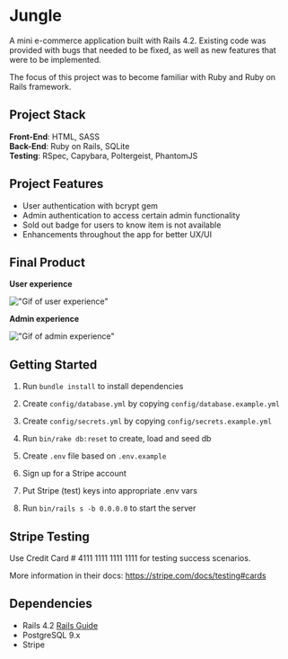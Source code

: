 # Jungle

A mini e-commerce application built with Rails 4.2. Existing code was provided with bugs that needed to be fixed, as well as new features that were to be implemented.

The focus of this project was to become familiar with Ruby and Ruby on Rails framework.

## Project Stack

**Front-End**: HTML, SASS  
**Back-End**: Ruby on Rails, SQLite  
**Testing**: RSpec, Capybara, Poltergeist, PhantomJS

## Project Features

- User authentication with bcrypt gem
- Admin authentication to access certain admin functionality
- Sold out badge for users to know item is not available
- Enhancements throughout the app for better UX/UI

## Final Product

**User experience**

!["Gif of user experience"](https://github.com/angel-sinn/LHL_jungle-app/blob/master/docs/jungle-app-purchase.gif)

**Admin experience**

!["Gif of admin experience"](https://github.com/angel-sinn/LHL_jungle-app/blob/master/docs/jungle-app-admin.gif)

## Getting Started

1. Run `bundle install` to install dependencies

2. Create `config/database.yml` by copying `config/database.example.yml`

3. Create `config/secrets.yml` by copying `config/secrets.example.yml`

4. Run `bin/rake db:reset` to create, load and seed db

5. Create `.env` file based on `.env.example`

6. Sign up for a Stripe account

7. Put Stripe (test) keys into appropriate .env vars

8. Run `bin/rails s -b 0.0.0.0` to start the server

## Stripe Testing

Use Credit Card # 4111 1111 1111 1111 for testing success scenarios.

More information in their docs: <https://stripe.com/docs/testing#cards>

## Dependencies

- Rails 4.2 [Rails Guide](http://guides.rubyonrails.org/v4.2/)
- PostgreSQL 9.x
- Stripe
